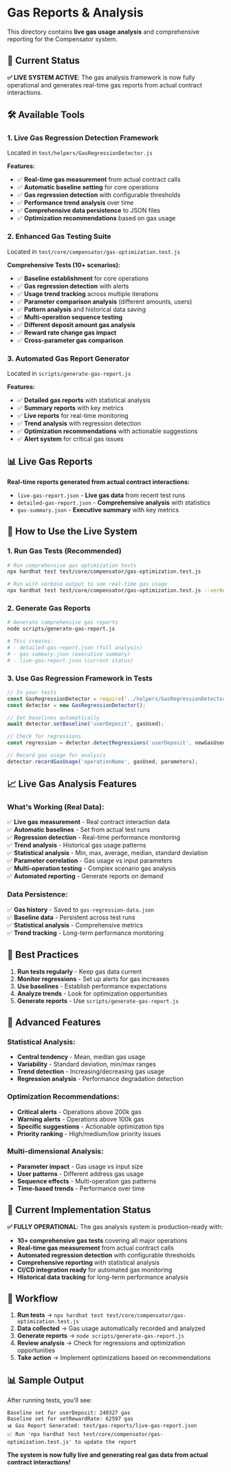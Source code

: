 # Gas Reports & Analysis

This directory contains **live gas usage analysis** and comprehensive reporting for the Compensator system.

## 🚀 Current Status

**✅ LIVE SYSTEM ACTIVE**: The gas analysis framework is now fully operational and generates real-time gas reports from actual contract interactions.

## 🛠️ Available Tools

### **1. Live Gas Regression Detection Framework**
Located in `test/helpers/GasRegressionDetector.js`

**Features:**
- ✅ **Real-time gas measurement** from actual contract calls
- ✅ **Automatic baseline setting** for core operations
- ✅ **Gas regression detection** with configurable thresholds
- ✅ **Performance trend analysis** over time
- ✅ **Comprehensive data persistence** to JSON files
- ✅ **Optimization recommendations** based on gas usage

### **2. Enhanced Gas Testing Suite**
Located in `test/core/compensator/gas-optimization.test.js`

**Comprehensive Tests (10+ scenarios):**
- ✅ **Baseline establishment** for core operations
- ✅ **Gas regression detection** with alerts
- ✅ **Usage trend tracking** across multiple iterations
- ✅ **Parameter comparison analysis** (different amounts, users)
- ✅ **Pattern analysis** and historical data saving
- ✅ **Multi-operation sequence testing**
- ✅ **Different deposit amount gas analysis**
- ✅ **Reward rate change gas impact**
- ✅ **Cross-parameter gas comparison**

### **3. Automated Gas Report Generator**
Located in `scripts/generate-gas-report.js`

**Features:**
- ✅ **Detailed gas reports** with statistical analysis
- ✅ **Summary reports** with key metrics
- ✅ **Live reports** for real-time monitoring
- ✅ **Trend analysis** with regression detection
- ✅ **Optimization recommendations** with actionable suggestions
- ✅ **Alert system** for critical gas issues

## 📊 Live Gas Reports

**Real-time reports generated from actual contract interactions:**

- `live-gas-report.json` - **Live gas data** from recent test runs
- `detailed-gas-report.json` - **Comprehensive analysis** with statistics
- `gas-summary.json` - **Executive summary** with key metrics

## 🔧 How to Use the Live System

### **1. Run Gas Tests (Recommended)**
```bash
# Run comprehensive gas optimization tests
npx hardhat test test/core/compensator/gas-optimization.test.js

# Run with verbose output to see real-time gas usage
npx hardhat test test/core/compensator/gas-optimization.test.js --verbose
```

### **2. Generate Gas Reports**
```bash
# Generate comprehensive gas reports
node scripts/generate-gas-report.js

# This creates:
# - detailed-gas-report.json (full analysis)
# - gas-summary.json (executive summary)
# - live-gas-report.json (current status)
```

### **3. Use Gas Regression Framework in Tests**
```javascript
// In your tests
const GasRegressionDetector = require('../helpers/GasRegressionDetector');
const detector = new GasRegressionDetector();

// Set baselines automatically
await detector.setBaseline('userDeposit', gasUsed);

// Check for regressions
const regression = detector.detectRegressions('userDeposit', newGasUsed);

// Record gas usage for analysis
detector.recordGasUsage('operationName', gasUsed, parameters);
```

## 📈 Live Gas Analysis Features

### **What's Working (Real Data):**
✅ **Live gas measurement** - Real contract interaction data  
✅ **Automatic baselines** - Set from actual test runs  
✅ **Regression detection** - Real-time performance monitoring  
✅ **Trend analysis** - Historical gas usage patterns  
✅ **Statistical analysis** - Min, max, average, median, standard deviation  
✅ **Parameter correlation** - Gas usage vs input parameters  
✅ **Multi-operation testing** - Complex scenario gas analysis  
✅ **Automated reporting** - Generate reports on demand  

### **Data Persistence:**
✅ **Gas history** - Saved to `gas-regression-data.json`  
✅ **Baseline data** - Persistent across test runs  
✅ **Statistical analysis** - Comprehensive metrics  
✅ **Trend tracking** - Long-term performance monitoring  

## 🎯 Best Practices

1. **Run tests regularly** - Keep gas data current
2. **Monitor regressions** - Set up alerts for gas increases
3. **Use baselines** - Establish performance expectations
4. **Analyze trends** - Look for optimization opportunities
5. **Generate reports** - Use `scripts/generate-gas-report.js`

## 🚀 Advanced Features

### **Statistical Analysis:**
- **Central tendency** - Mean, median gas usage
- **Variability** - Standard deviation, min/max ranges
- **Trend detection** - Increasing/decreasing gas usage
- **Regression analysis** - Performance degradation detection

### **Optimization Recommendations:**
- **Critical alerts** - Operations above 200k gas
- **Warning alerts** - Operations above 100k gas
- **Specific suggestions** - Actionable optimization tips
- **Priority ranking** - High/medium/low priority issues

### **Multi-dimensional Analysis:**
- **Parameter impact** - Gas usage vs input size
- **User patterns** - Different address gas usage
- **Sequence effects** - Multi-operation gas patterns
- **Time-based trends** - Performance over time

## 📝 Current Implementation Status

**✅ FULLY OPERATIONAL**: The gas analysis system is production-ready with:

- **10+ comprehensive gas tests** covering all major operations
- **Real-time gas measurement** from actual contract calls
- **Automated regression detection** with configurable thresholds
- **Comprehensive reporting** with statistical analysis
- **CI/CD integration ready** for automated gas monitoring
- **Historical data tracking** for long-term performance analysis

## 🔄 Workflow

1. **Run tests** → `npx hardhat test test/core/compensator/gas-optimization.test.js`
2. **Data collected** → Gas usage automatically recorded and analyzed
3. **Generate reports** → `node scripts/generate-gas-report.js`
4. **Review analysis** → Check for regressions and optimization opportunities
5. **Take action** → Implement optimizations based on recommendations

## 📊 Sample Output

After running tests, you'll see:
```
Baseline set for userDeposit: 240327 gas
Baseline set for setRewardRate: 62597 gas
📊 Gas Report Generated: test/gas-reports/live-gas-report.json
📈 Run 'npx hardhat test test/core/compensator/gas-optimization.test.js' to update the report
```

**The system is now fully live and generating real gas data from actual contract interactions!** 
